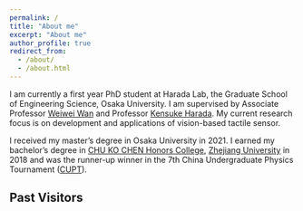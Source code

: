 ```yaml
---
permalink: /
title: "About me"
excerpt: "About me"
author_profile: true
redirect_from: 
  - /about/
  - /about.html
---
```


I am currently a first year PhD student at Harada Lab, the Graduate School of Engineering Science, Osaka University. 
I am supervised by Associate Professor [Weiwei Wan](https://wanweiwei07.github.io/) and Professor [Kensuke Harada](https://www.roboticmanipulation.org/members-old/%E5%8E%9F%E7%94%B0%E7%A0%94%E4%BB%8B/). 
My current research focus is on development and applications of vision-based tactile sensor.

I received my master’s degree in Osaka University in 2021. 
I earned my bachelor’s degree in [CHU KO CHEN Honors College](http://ckc.zju.edu.cn/), [Zhejiang University](https://www.zju.edu.cn/english/) in 2018 and was the runner-up winner in the 7th China Undergraduate Physics Tournament ([CUPT](https://pt.nankai.edu.cn/main.htm)).


## Past Visitors
<div style="display:inline-block;width:500px;"><script type="text/javascript" src="//rf.revolvermaps.com/0/0/6.js?i=5trg7d4uq05&amp;m=7&amp;c=e63100&amp;cr1=ffffff&amp;f=arial&amp;l=0&amp;bv=90&amp;lx=-420&amp;ly=420&amp;hi=20&amp;he=7&amp;hc=a8ddff&amp;rs=80" async="async"></script></div>

